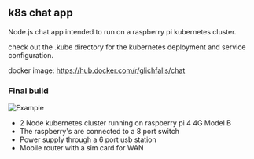 ﻿## k8s chat app

Node.js chat app intended to run on a raspberry pi kubernetes cluster.

check out the .kube directory for the kubernetes deployment and service configuration. 

docker image: https://hub.docker.com/r/glichfalls/chat

### Final build 

![Example](example.jpg)

- 2 Node kubernetes cluster running on raspberry pi 4 4G Model B
- The raspberry's are connected to a 8 port switch
- Power supply through a 6 port usb station
- Mobile router with a sim card for WAN
